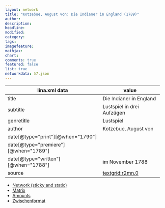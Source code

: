```yaml
---
layout: network
title: "Kotzebue, August von: Die Indianer in England (1789)"
author:
description:
headline:
modified:
category:
tags:
imagefeature: 
mathjax: 
chart: 
comments: true
featured: false
list: true
networkdata: 57.json
---
```

lina.xml data  | value
------------- | -------------
title|Die Indianer in England
subtitle|Lustspiel in drei Aufzügen
genretitle|Lustspiel
author|Kotzebue, August von
date[@type="print"][@when="1790"]|
date[@type="premiere"][@when="1789"]|
date[@type="written"][@when="1788"]|im November 1788
source|[textgrid:r2mn.0](https://textgridlab.org/1.0/tgcrud-public/rest/textgrid:r2mn.0/data)



* [Network (sticky and static)](/network57)
* [Matrix](/matrix57)
* [Amounts](/amount57)
* [Zwischenformat](/lina57 )
